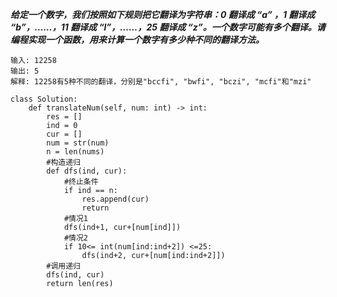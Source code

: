 ***给定一个数字，我们按照如下规则把它翻译为字符串：0 翻译成 “a” ，1 翻译成 “b”，……，11 翻译成 “l”，……，25 翻译成 “z”。一个数字可能有多个翻译。请编程实现一个函数，用来计算一个数字有多少种不同的翻译方法。***

```
输入: 12258 
输出: 5 
解释: 12258有5种不同的翻译，分别是"bccfi", "bwfi", "bczi", "mcfi"和"mzi"
```

```
class Solution:
    def translateNum(self, num: int) -> int:
        res = []
        ind = 0
        cur = []
        num = str(num)
        n = len(nums)
        #构造递归
        def dfs(ind, cur):
            #终止条件
            if ind == n:
                res.append(cur)
                return
            #情况1
            dfs(ind+1, cur+[num[ind]])
            #情况2
            if 10<= int(num[ind:ind+2]) <=25:
                dfs(ind+2, cur+[num[ind:ind+2]])
        #调用递归
        dfs(ind, cur)
        return len(res)
```
